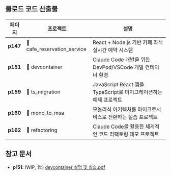 ## 클로드 코드 산출물

| 페이지 | 프로젝트 | 설명 |
|--------|----------|------|
| **p147** | 📁 cafe_reservation_service | React + Node.js 기반 카페 좌석 실시간 예약 시스템 |
| **p151** | 📁 devcontainer | Claude Code 개발을 위한 DevPod/VSCode 개발 컨테이너 환경 |
| **p159** | 📁 ts_migration | JavaScript React 앱을 TypeScript로 마이그레이션하는 예제 프로젝트 |
| **p160** | 📁 mono_to_msa | 모놀리식 아키텍처를 마이크로서비스로 전환하는 실습 프로젝트 |
| **p162** | 📁 refactoring | Claude Code를 활용한 체계적인 코드 리팩토링 데모 프로젝트 |

## 참고 문서
- **p151**: (WIP, 🏗️) [devcontainer 설명 및 실습.pdf](./here.pdf)

